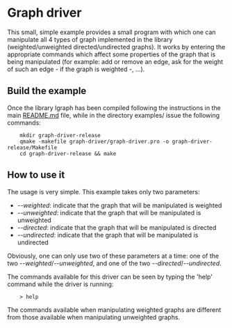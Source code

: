 # Graph driver

This small, simple example provides a small program with which one can
manipulate all 4 types of graph implemented in the library (weighted/unweighted
directed/undirected graphs). It works by entering the appropriate commands
which affect some properties of the graph that is being manipulated (for
example: add or remove an edge, ask for the weight of such an edge - if
the graph is weighted -, ...).

## Build the example

Once the library lgraph has been compiled following the instructions in the
main [README.md](https://github.com/lluisalemanypuig/lgraph/blob/master/README.md)
file, while in the directory examples/ issue the following commands:

		mkdir graph-driver-release
		qmake -makefile graph-driver/graph-driver.pro -o graph-driver-release/Makefile
		cd graph-driver-release && make

## How to use it

The usage is very simple. This example takes only two parameters:

- _--weighted_: indicate that the graph that will be manipulated is weighted
- _--unweighted_: indicate that the graph that will be manipulated is unweighted
- _--directed_: indicate that the graph that will be manipulated is directed
- _--undirected_: indicate that the graph that will be manipulated is undirected

Obviously, one can only use two of these parameters at a time: one of the
two _--weighted_/_--unweighted_, and one of the two _--directed_/_--undirected_.

The commands available for this driver can be seen by typing the 'help'
command while the driver is running:
		
		> help
		
The commands available when manipulating weighted graphs are different from
those available when manipulating unweighted graphs.
